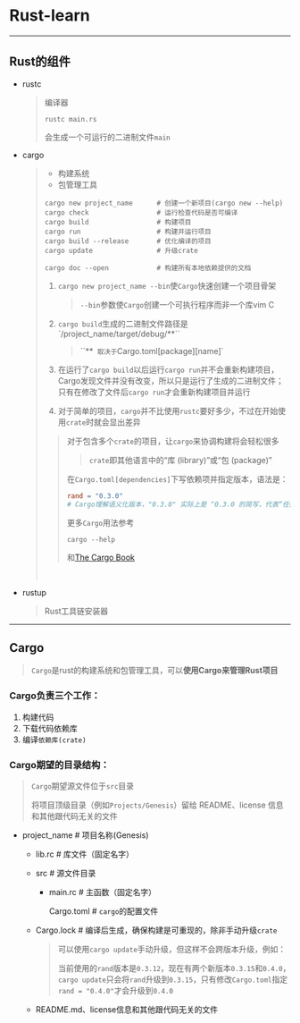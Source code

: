 # Rust-learn

---

## Rust的组件

* rustc

  > 编译器
  >
  > ```shell
  > rustc main.rs
  > ```
  >
  > 会生成一个可运行的二进制文件`main`

* cargo

  > - 构建系统
  > - 包管理工具
  >
  > ```shell
  > cargo new project_name		# 创建一个新项目(cargo new --help)
  > cargo check					# 运行检查代码是否可编译
  > cargo build					# 构建项目
  > cargo run					# 构建并运行项目
  > cargo build --release		# 优化编译的项目
  > cargo update				# 升级crate
  > 
  > cargo doc --open			# 构建所有本地依赖提供的文档
  > ```
  >
  > 1. `cargo new project_name --bin`使`Cargo`快速创建一个项目骨架
  >
  >    > `--bin`参数使`Cargo`创建一个可执行程序而非一个库vim C	
  >
  > 2. `cargo build`生成的二进制文件路径是`/project_name/target/debug/**``
  >
  >    > ``**` 取决于`Cargo.toml[package][name]`
  >
  > 3. 在运行了`cargo build`以后运行`cargo run`并不会重新构建项目，Cargo发现文件并没有改变，所以只是运行了生成的二进制文件；只有在修改了文件后`cargo run`才会重新构建项目并运行
  >
  >
  > 4. 对于简单的项目，`cargo`并不比使用`rustc`要好多少，不过在开始使用`crate`时就会显出差异
  >
  > > 对于包含多个`crate`的项目，让`cargo`来协调构建将会轻松很多
  > >
  > > > `crate`即其他语言中的“库 (library)”或“包 (package)”
  > >
  > > 在`Cargo.toml[dependencies]`下写依赖项并指定版本，语法是：
  > >
  > > ```toml
  > > rand = "0.3.0"
  > > # Cargo理解语义化版本，"0.3.0" 实际上是 ^0.3.0 的简写，代表“任何兼容0.3.0的版本”；rand = "=0.3.0" 精确指定版本号；也可以指定版本范围；
  > > ```
  > >
  > > 更多`Cargo`用法参考
  > >
  > > ```shell
  > > cargo --help
  > > ```
  > >
  > > 和[The Cargo Book](https://doc.rust-lang.org/cargo/)
  >
  > ​	

* rustup

  > Rust工具链安装器

---

## Cargo

> `Cargo`是rust的构建系统和包管理工具，可以**使用Cargo来管理Rust项目**

### Cargo负责三个工作：

1. 构建代码
2. 下载代码依赖库
3. 编译`依赖库(crate)`

### Cargo期望的目录结构：

> `Cargo`期望源文件位于`src`目录
>
> 将项目顶级目录（例如`Projects/Genesis`）留给 README、license 信息和其他跟代码无关的文件

* project_name		# 项目名称(Genesis)

  * lib.rc		 # 库文件（固定名字）

  * src                    # 源文件目录

    * main.rc	  # 主函数（固定名字）

  		Cargo.toml	 # `cargo`的配置文件

  * Cargo.lock        # 编译后生成，确保构建是可重现的，除非手动升级`crate`

    > 可以使用`cargo update`手动升级，但这样不会跨版本升级，例如：
    >
    > 当前使用的`rand`版本是`0.3.12`，现在有两个新版本`0.3.15`和`0.4.0`，`cargo update`只会将`rand`升级到`0.3.15`，只有修改`Cargo.toml`指定`rand = "0.4.0"`才会升级到`0.4.0`

  * README.md、license信息和其他跟代码无关的文件

